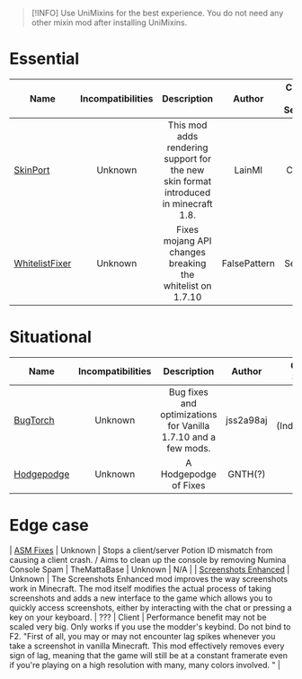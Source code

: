 > [!INFO]
> Use UniMixins for the best experience. You do not need any other mixin mod after installing UniMixins.

# Essential
| Name | Incompatibilities | Description | Author | Client / Server | Notes |
| --- | :---: | :---: | :---: | :---: | :---: |
| [SkinPort](https://www.curseforge.com/minecraft/mc-mods/skinport) | Unknown | This mod adds rendering support for the new skin format introduced in minecraft 1.8. | LainMI | Client | N/A |
| [WhitelistFixer](https://modrinth.com/mod/whitelistfixer) | Unknown | Fixes mojang API changes breaking the whitelist on 1.7.10 | FalsePattern | Server | Cannot be applied on Vanilla. | 

# Situational
| Name | Incompatibilities | Description | Author | Client / Server | Notes |
| --- | :---: | :---: | :---: | :---: | :---: |
| [BugTorch](https://modrinth.com/mod/bugtorch) | Unknown | Bug fixes and optimizations for Vanilla 1.7.10 and a few mods. | jss2a98aj | Both (Independant) | Performance benefits might not scale as big. |
| [Hodgepodge](https://modrinth.com/mod/hodgepodge) | Unknown | A Hodgepodge of Fixes | GNTH(?) | Both | N/A |

# Edge case
| [ASM Fixes](https://www.curseforge.com/minecraft/mc-mods/asm-fixes-j-a-f-m) | Unknown | Stops a client/server Potion ID mismatch from causing a client crash. / Aims to clean up the console by removing Numina Console Spam | TheMattaBase | Unknown | N/A |
| [Screenshots Enhanced](https://www.curseforge.com/minecraft/mc-mods/screenshots-enhanced) |  Unknown | The Screenshots Enhanced mod improves the way screenshots work in Minecraft. The mod itself modifies the actual process of taking screenshots and adds a new interface to the game which allows you to quickly access screenshots, either by interacting with the chat or pressing a key on your keyboard. | ??? | Client | Performance benefit may not be scaled very big. Only works if you use the modder's keybind. Do not bind to F2. "First of all, you may or may not encounter lag spikes whenever you take a screenshot in vanilla Minecraft. This mod effectively removes every sign of lag, meaning that the game will still be at a constant framerate even if you're playing on a high resolution with many, many colors involved. " | 